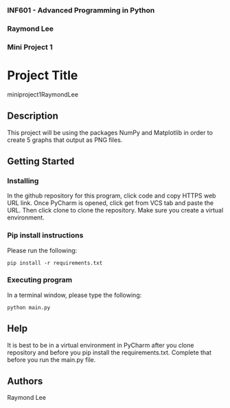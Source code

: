 ### INF601 - Advanced Programming in Python
### Raymond Lee
### Mini Project 1


# Project Title

miniproject1RaymondLee

## Description

This project will be using the packages NumPy and Matplotlib in order to create 5 
graphs that output as PNG files.

## Getting Started

### Installing
In the github repository for this program, click code and copy HTTPS web URL link.
Once PyCharm is opened, click get from VCS tab and paste the URL. Then click clone
to clone the repository. Make sure you create a virtual environment.


### Pip install instructions

Please run the following:
```
pip install -r requirements.txt
```


### Executing program

In a terminal window, please type the following:
```
python main.py
```

## Help

It is best to be in a virtual environment in PyCharm after you clone repository and
before you pip install the requirements.txt. Complete that before you run the main.py file.

## Authors

Raymond Lee


